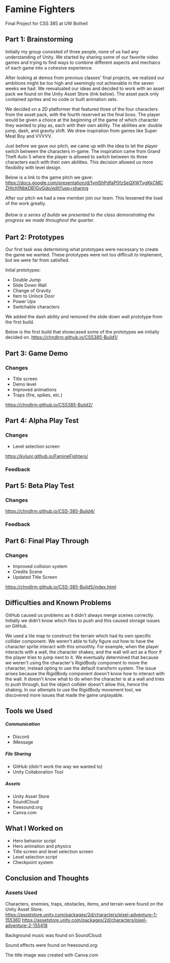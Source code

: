 # Famine Fighters
Final Project for CSS 385 at UW Bothell

## Part 1: Brainstorming 
Initially my group consisted of three people, none of us had any understanding of Unity. We started by sharing some of our favorite video games and trying to find ways to combine different aspects and mechaics of each game into a cohesive experience. 

After looking at demos from previous classes' final projects, we realized our ambitions might be too high and seemingly not achievable in the seven weeks we had. We reevaluated our ideas and decided to work with an asset pack we found on the Unity Asset Store (link below). The asset pack only contained sprites and no code or built animation sets. 

We decided on a 2D platformer that featured three of the four characters from the asset pack, with the fourth reserved as the final boss. The player would be given a choice at the beginning of the game of which character they wanted to play as, each with their own ability. The abilities are: double jump, dash, and gravity shift. We drew inspiration from games like Super Meat Boy and VVVVV. 

Just before we gave our pitch, we came up with the idea to let the player switch between the characters in-game. The inspiration came from Grand Theft Auto 5 where the player is allowed to switch between its three characters each with their own abilities. This decision allowed us more flexibility with level design. 

Below is a link to the game pitch we gave:
https://docs.google.com/presentation/d/1ynlShPdfaP0fzSeQXWTvgKkCMCZHIch1NbkDB1GvGdo/edit?usp=sharing

After our pitch we had a new member join our team. This lessened the load of the work greatly. 


###### Below is a series of builds we presented to the class demonstrating the progress we made throughout the quarter. 


## Part 2: Prototypes
Our first task was determining what prototypes were necessary to create the game we wanted. These prototypes were not too difficult to implement, but we were far from satisfied. 

Inital prototypes:
- Double Jump
- Slide Down Wall
- Change of Gravity
- Item to Unlock Door
- Power Ups
- Switchable characters

We added the dash ability and removed the slide down wall prototype from the first build. 

Below is the first build that showcased some of the prototypes we initially decided on. 
https://chndlrm.github.io/CSS385-Build1/

## Part 3: Game Demo
### Changes
- Title screen
- Demo level
- Improved animations
- Traps (fire, spikes, etc.)

https://chndlrm.github.io/CSS385-Build2/


## Part 4: Alpha Play Test
### Changes
- Level selection screen



https://kylunr.github.io/FamineFighters/

### Feedback


## Part 5: Beta Play Test
### Changes


https://chndlrm.github.io/CSS-385-Build4/

### Feedback


## Part 6: Final Play Through
### Changes
- Improved collision system
- Credits Scene
- Updated Title Screen

https://chndlrm.github.io/CSS-385-Build5/index.html


## Difficulties and Known Problems
GitHub caused us problems as it didn't always merge scenes correctly. Initially we didn't know which files to push and this caused storage issues on GitHub. 

We used a tile map to construct the terrain which had its own specific collider component. We weren't able to fully figure out how to have the character sprite interact with this smoothly. For example, when the player interacts with a wall, the character shakes; and the wall will act as a floor if the player tries to jump next to it. We eventually determined that because we weren't using the character's RigidBody component to move the character, instead opting to use the default transform system. The issue arises because the RigidBody component doesn't know how to interact with the wall. It doesn't know what to do when the character is at a wall and tries to push through, but the object collider doesn't allow this, hence the shaking. In our attempts to use the RigidBody movement tool, we discovered more issues that made the game unplayable. 

## Tools we Used
##### Communication 
- Discord 
- iMessage

##### File Sharing
- GitHub (didn't work the way we wanted to)
- Unity Collaboration Tool

##### Assets
- Unity Asset Store
- SoundCloud
- freesound.org
- Canva.com

## What I Worked on
- Hero behavior script
- Hero animation and physics
- Title screen and level selection screen
- Level selection script
- Checkpoint system

## Conclusion and Thoughts



### Assets Used
Characters, enemies, traps, obstacles, items, and terrain were found on the Unity Asset Store. 
https://assetstore.unity.com/packages/2d/characters/pixel-adventure-1-155360
https://assetstore.unity.com/packages/2d/characters/pixel-adventure-2-155418

Background music was found on SoundCloud:

Sound effects were found on freesound.org:

The title image was created with Canva.com
